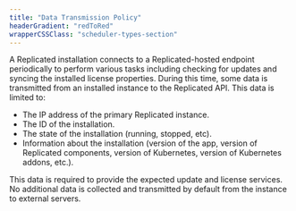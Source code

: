 ```yaml
---
title: "Data Transmission Policy"
headerGradient: "redToRed"
wrapperCSSClass: "scheduler-types-section"
---
```


A Replicated installation connects to a Replicated-hosted endpoint periodically to perform various tasks including checking for updates and syncing the installed license properties. During this time, some data is transmitted from an installed instance to the Replicated API. This data is limited to:

- The IP address of the primary Replicated instance.</li>
- The ID of the installation.</li>
- The state of the installation (running, stopped, etc).</li>
- Information about the installation (version of the app, version of Replicated components, version of Kubernetes, version of Kubernetes addons, etc.).</li>

This data is required to provide the expected update and license services. No additional data is collected and transmitted by default from the instance to external servers.
